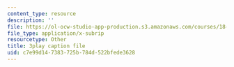 ```yaml
---
content_type: resource
description: ''
file: https://ol-ocw-studio-app-production.s3.amazonaws.com/courses/18-02sc-multivariable-calculus-fall-2010/c7e99d147383725b784d522bfede3628_fWOGfzC3IeY.srt
file_type: application/x-subrip
resourcetype: Other
title: 3play caption file
uid: c7e99d14-7383-725b-784d-522bfede3628
---
```

